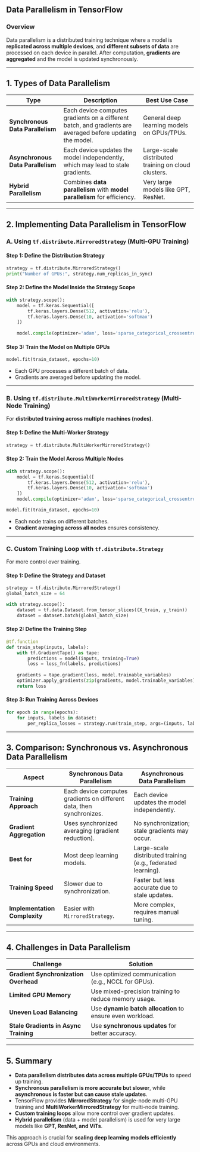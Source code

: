 ## **Data Parallelism in TensorFlow**  

### **Overview**  
Data parallelism is a distributed training technique where a model is **replicated across multiple devices**, and **different subsets of data** are processed on each device in parallel. After computation, **gradients are aggregated** and the model is updated synchronously.  

---

## **1. Types of Data Parallelism**  

| **Type** | **Description** | **Best Use Case** |
|---------|---------------|-----------------|
| **Synchronous Data Parallelism** | Each device computes gradients on a different batch, and gradients are averaged before updating the model. | General deep learning models on GPUs/TPUs. |
| **Asynchronous Data Parallelism** | Each device updates the model independently, which may lead to stale gradients. | Large-scale distributed training on cloud clusters. |
| **Hybrid Parallelism** | Combines **data parallelism** with **model parallelism** for efficiency. | Very large models like GPT, ResNet. |

---

## **2. Implementing Data Parallelism in TensorFlow**  

### **A. Using `tf.distribute.MirroredStrategy` (Multi-GPU Training)**  
#### **Step 1: Define the Distribution Strategy**  
```python
strategy = tf.distribute.MirroredStrategy()
print("Number of GPUs:", strategy.num_replicas_in_sync)
```

#### **Step 2: Define the Model Inside the Strategy Scope**  
```python
with strategy.scope():
    model = tf.keras.Sequential([
        tf.keras.layers.Dense(512, activation='relu'),
        tf.keras.layers.Dense(10, activation='softmax')
    ])
    
    model.compile(optimizer='adam', loss='sparse_categorical_crossentropy', metrics=['accuracy'])
```

#### **Step 3: Train the Model on Multiple GPUs**  
```python
model.fit(train_dataset, epochs=10)
```
- Each GPU processes a different batch of data.
- Gradients are averaged before updating the model.

---

### **B. Using `tf.distribute.MultiWorkerMirroredStrategy` (Multi-Node Training)**  
For **distributed training across multiple machines (nodes)**.  

#### **Step 1: Define the Multi-Worker Strategy**  
```python
strategy = tf.distribute.MultiWorkerMirroredStrategy()
```

#### **Step 2: Train the Model Across Multiple Nodes**  
```python
with strategy.scope():
    model = tf.keras.Sequential([
        tf.keras.layers.Dense(512, activation='relu'),
        tf.keras.layers.Dense(10, activation='softmax')
    ])
    model.compile(optimizer='adam', loss='sparse_categorical_crossentropy', metrics=['accuracy'])

model.fit(train_dataset, epochs=10)
```
- Each node trains on different batches.  
- **Gradient averaging across all nodes** ensures consistency.  

---

### **C. Custom Training Loop with `tf.distribute.Strategy`**  
For more control over training.  

#### **Step 1: Define the Strategy and Dataset**  
```python
strategy = tf.distribute.MirroredStrategy()
global_batch_size = 64

with strategy.scope():
    dataset = tf.data.Dataset.from_tensor_slices((X_train, y_train))
    dataset = dataset.batch(global_batch_size)
```

#### **Step 2: Define the Training Step**  
```python
@tf.function
def train_step(inputs, labels):
    with tf.GradientTape() as tape:
        predictions = model(inputs, training=True)
        loss = loss_fn(labels, predictions)
    
    gradients = tape.gradient(loss, model.trainable_variables)
    optimizer.apply_gradients(zip(gradients, model.trainable_variables))
    return loss
```

#### **Step 3: Run Training Across Devices**  
```python
for epoch in range(epochs):
    for inputs, labels in dataset:
        per_replica_losses = strategy.run(train_step, args=(inputs, labels))
```

---

## **3. Comparison: Synchronous vs. Asynchronous Data Parallelism**  

| **Aspect** | **Synchronous Data Parallelism** | **Asynchronous Data Parallelism** |
|------------|----------------------|----------------------|
| **Training Approach** | Each device computes gradients on different data, then synchronizes. | Each device updates the model independently. |
| **Gradient Aggregation** | Uses synchronized averaging (gradient reduction). | No synchronization; stale gradients may occur. |
| **Best for** | Most deep learning models. | Large-scale distributed training (e.g., federated learning). |
| **Training Speed** | Slower due to synchronization. | Faster but less accurate due to stale updates. |
| **Implementation Complexity** | Easier with `MirroredStrategy`. | More complex, requires manual tuning. |

---

## **4. Challenges in Data Parallelism**  

| **Challenge** | **Solution** |
|--------------|------------|
| **Gradient Synchronization Overhead** | Use optimized communication (e.g., NCCL for GPUs). |
| **Limited GPU Memory** | Use mixed-precision training to reduce memory usage. |
| **Uneven Load Balancing** | Use **dynamic batch allocation** to ensure even workload. |
| **Stale Gradients in Async Training** | Use **synchronous updates** for better accuracy. |

---

## **5. Summary**  

- **Data parallelism distributes data across multiple GPUs/TPUs** to speed up training.  
- **Synchronous parallelism is more accurate but slower**, while **asynchronous is faster but can cause stale updates**.  
- TensorFlow provides **MirroredStrategy** for single-node multi-GPU training and **MultiWorkerMirroredStrategy** for multi-node training.  
- **Custom training loops** allow more control over gradient updates.  
- **Hybrid parallelism** (data + model parallelism) is used for very large models like **GPT, ResNet, and ViTs**.  

This approach is crucial for **scaling deep learning models efficiently** across GPUs and cloud environments.